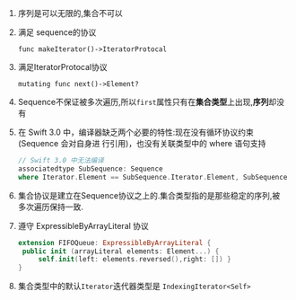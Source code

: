 1. 序列是可以无限的,集合不可以

2. 满足 sequence的协议

   `func makeIterator()->IteratorProtocal`

3. 满足IteratorProtocal协议

   `mutating func next()->Element?`

4. Sequence不保证被多次遍历,所以`first`属性只有在**集合类型**上出现,**序列**却没有

5. 在 Swift 3.0 中，编译器缺乏两个必要的特性:现在没有循环协议约束 (Sequence 会对自身进
   行引用)，也没有关联类型中的 where 语句支持

   ```swift
   // Swift 3.0 中无法编译
   associatedtype SubSequence: Sequence
   where Iterator.Element == SubSequence.Iterator.Element, SubSequence.SubSequence == SubSequence
   ```

6. 集合协议是建立在Sequence协议之上的.集合类型指的是那些稳定的序列,被多次遍历保持一致.

7. 遵守 ExpressibleByArrayLiteral 协议

   ```swift
   extension FIFOQueue: ExpressibleByArrayLiteral { 
   	public init (arrayLiteral elements: Element...) {
   		self.init(left: elements.reversed(),right: []) }
   }			
   ```

8. 集合类型中的默认`Iterator`迭代器类型是 `IndexingIterator<Self>`